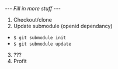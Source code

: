 --- *Fill in more stuff* ---


1. Checkout/clone
2. Update submodule (openid dependancy)
 * `$ git submodule init`
 * `$ git submodule update`
3. ???
4. Profit
